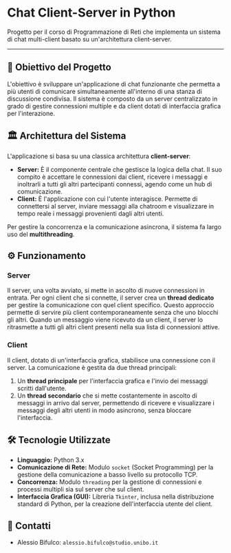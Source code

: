 # Chat Client-Server in Python

Progetto per il corso di Programmazione di Reti che implementa un sistema di chat multi-client basato su un'architettura client-server.

---

## 🎯 Obiettivo del Progetto

L'obiettivo è sviluppare un'applicazione di chat funzionante che permetta a più utenti di comunicare simultaneamente all'interno di una stanza di discussione condivisa. Il sistema è composto da un server centralizzato in grado di gestire connessioni multiple e da client dotati di interfaccia grafica per l'interazione.

## 🏛️ Architettura del Sistema

L'applicazione si basa su una classica architettura **client-server**:

* **Server:** È il componente centrale che gestisce la logica della chat. Il suo compito è accettare le connessioni dai client, ricevere i messaggi e inoltrarli a tutti gli altri partecipanti connessi, agendo come un hub di comunicazione.
* **Client:** È l'applicazione con cui l'utente interagisce. Permette di connettersi al server, inviare messaggi alla chatroom e visualizzare in tempo reale i messaggi provenienti dagli altri utenti.

Per gestire la concorrenza e la comunicazione asincrona, il sistema fa largo uso del **multithreading**.

## ⚙️ Funzionamento

### Server
Il server, una volta avviato, si mette in ascolto di nuove connessioni in entrata. Per ogni client che si connette, il server crea un **thread dedicato** per gestire la comunicazione con quel client specifico. Questo approccio permette di servire più client contemporaneamente senza che uno blocchi gli altri. Quando un messaggio viene ricevuto da un client, il server lo ritrasmette a tutti gli altri client presenti nella sua lista di connessioni attive.

### Client
Il client, dotato di un'interfaccia grafica, stabilisce una connessione con il server. La comunicazione è gestita da due thread principali:
1.  Un **thread principale** per l'interfaccia grafica e l'invio dei messaggi scritti dall'utente.
2.  Un **thread secondario** che si mette costantemente in ascolto di messaggi in arrivo dal server, permettendo di ricevere e visualizzare i messaggi degli altri utenti in modo asincrono, senza bloccare l'interfaccia.

## 🛠️ Tecnologie Utilizzate

* **Linguaggio:** Python 3.x
* **Comunicazione di Rete:** Modulo `socket` (Socket Programming) per la gestione della comunicazione a basso livello su protocollo TCP.
* **Concorrenza:** Modulo `threading` per la gestione di connessioni e processi multipli sia sul server che sul client.
* **Interfaccia Grafica (GUI):** Libreria `Tkinter`, inclusa nella distribuzione standard di Python, per la creazione dell'interfaccia utente del client.

## 👤 Contatti
* Alessio Bifulco: `alessio.bifulco@studio.unibo.it`

